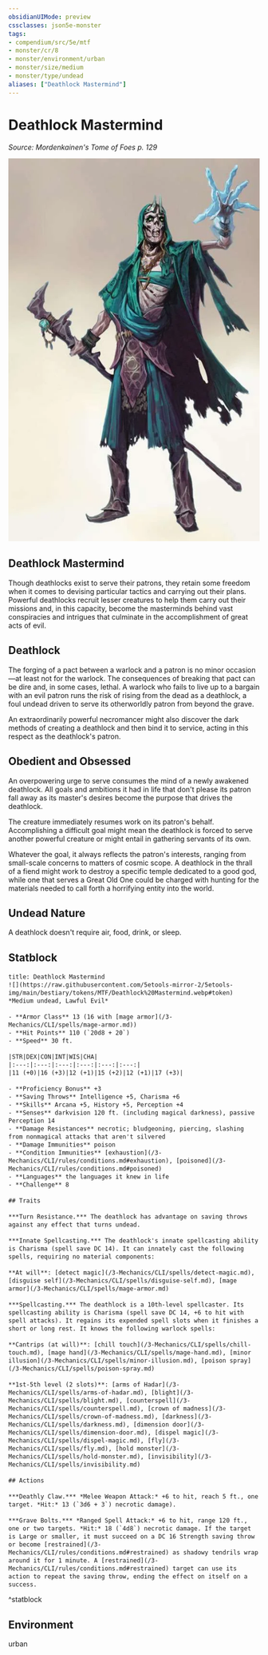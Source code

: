 ```yaml
---
obsidianUIMode: preview
cssclasses: json5e-monster
tags:
- compendium/src/5e/mtf
- monster/cr/8
- monster/environment/urban
- monster/size/medium
- monster/type/undead
aliases: ["Deathlock Mastermind"]
---
```

# Deathlock Mastermind
*Source: Mordenkainen's Tome of Foes p. 129*  

![](https://raw.githubusercontent.com/5etools-mirror-2/5etools-img/main/bestiary/MTF/Deathlock.webp#right)  
## Deathlock Mastermind

Though deathlocks exist to serve their patrons, they retain some freedom when it comes to devising particular tactics and carrying out their plans. Powerful deathlocks recruit lesser creatures to help them carry out their missions and, in this capacity, become the masterminds behind vast conspiracies and intrigues that culminate in the accomplishment of great acts of evil.

## Deathlock

The forging of a pact between a warlock and a patron is no minor occasion—at least not for the warlock. The consequences of breaking that pact can be dire and, in some cases, lethal. A warlock who fails to live up to a bargain with an evil patron runs the risk of rising from the dead as a deathlock, a foul undead driven to serve its otherworldly patron from beyond the grave.

An extraordinarily powerful necromancer might also discover the dark methods of creating a deathlock and then bind it to service, acting in this respect as the deathlock's patron.

## Obedient and Obsessed

An overpowering urge to serve consumes the mind of a newly awakened deathlock. All goals and ambitions it had in life that don't please its patron fall away as its master's desires become the purpose that drives the deathlock.

The creature immediately resumes work on its patron's behalf. Accomplishing a difficult goal might mean the deathlock is forced to serve another powerful creature or might entail in gathering servants of its own.

Whatever the goal, it always reflects the patron's interests, ranging from small-scale concerns to matters of cosmic scope. A deathlock in the thrall of a fiend might work to destroy a specific temple dedicated to a good god, while one that serves a Great Old One could be charged with hunting for the materials needed to call forth a horrifying entity into the world.

## Undead Nature

A deathlock doesn't require air, food, drink, or sleep.


## Statblock

```ad-statblock
title: Deathlock Mastermind
![](https://raw.githubusercontent.com/5etools-mirror-2/5etools-img/main/bestiary/tokens/MTF/Deathlock%20Mastermind.webp#token)
*Medium undead, Lawful Evil*

- **Armor Class** 13 (16 with [mage armor](/3-Mechanics/CLI/spells/mage-armor.md))
- **Hit Points** 110 (`20d8 + 20`) 
- **Speed** 30 ft.

|STR|DEX|CON|INT|WIS|CHA|
|:---:|:---:|:---:|:---:|:---:|:---:|
|11 (+0)|16 (+3)|12 (+1)|15 (+2)|12 (+1)|17 (+3)|

- **Proficiency Bonus** +3
- **Saving Throws** Intelligence +5, Charisma +6
- **Skills** Arcana +5, History +5, Perception +4
- **Senses** darkvision 120 ft. (including magical darkness), passive Perception 14
- **Damage Resistances** necrotic; bludgeoning, piercing, slashing from nonmagical attacks that aren't silvered
- **Damage Immunities** poison
- **Condition Immunities** [exhaustion](/3-Mechanics/CLI/rules/conditions.md#exhaustion), [poisoned](/3-Mechanics/CLI/rules/conditions.md#poisoned)
- **Languages** the languages it knew in life
- **Challenge** 8

## Traits

***Turn Resistance.*** The deathlock has advantage on saving throws against any effect that turns undead.

***Innate Spellcasting.*** The deathlock's innate spellcasting ability is Charisma (spell save DC 14). It can innately cast the following spells, requiring no material components:

**At will**: [detect magic](/3-Mechanics/CLI/spells/detect-magic.md), [disguise self](/3-Mechanics/CLI/spells/disguise-self.md), [mage armor](/3-Mechanics/CLI/spells/mage-armor.md)

***Spellcasting.*** The deathlock is a 10th-level spellcaster. Its spellcasting ability is Charisma (spell save DC 14, +6 to hit with spell attacks). It regains its expended spell slots when it finishes a short or long rest. It knows the following warlock spells:

**Cantrips (at will)**: [chill touch](/3-Mechanics/CLI/spells/chill-touch.md), [mage hand](/3-Mechanics/CLI/spells/mage-hand.md), [minor illusion](/3-Mechanics/CLI/spells/minor-illusion.md), [poison spray](/3-Mechanics/CLI/spells/poison-spray.md)

**1st-5th level (2 slots)**: [arms of Hadar](/3-Mechanics/CLI/spells/arms-of-hadar.md), [blight](/3-Mechanics/CLI/spells/blight.md), [counterspell](/3-Mechanics/CLI/spells/counterspell.md), [crown of madness](/3-Mechanics/CLI/spells/crown-of-madness.md), [darkness](/3-Mechanics/CLI/spells/darkness.md), [dimension door](/3-Mechanics/CLI/spells/dimension-door.md), [dispel magic](/3-Mechanics/CLI/spells/dispel-magic.md), [fly](/3-Mechanics/CLI/spells/fly.md), [hold monster](/3-Mechanics/CLI/spells/hold-monster.md), [invisibility](/3-Mechanics/CLI/spells/invisibility.md)

## Actions

***Deathly Claw.*** *Melee Weapon Attack:* +6 to hit, reach 5 ft., one target. *Hit:* 13 (`3d6 + 3`) necrotic damage).

***Grave Bolts.*** *Ranged Spell Attack:* +6 to hit, range 120 ft., one or two targets. *Hit:* 18 (`4d8`) necrotic damage. If the target is Large or smaller, it must succeed on a DC 16 Strength saving throw or become [restrained](/3-Mechanics/CLI/rules/conditions.md#restrained) as shadowy tendrils wrap around it for 1 minute. A [restrained](/3-Mechanics/CLI/rules/conditions.md#restrained) target can use its action to repeat the saving throw, ending the effect on itself on a success.
```
^statblock

## Environment

urban